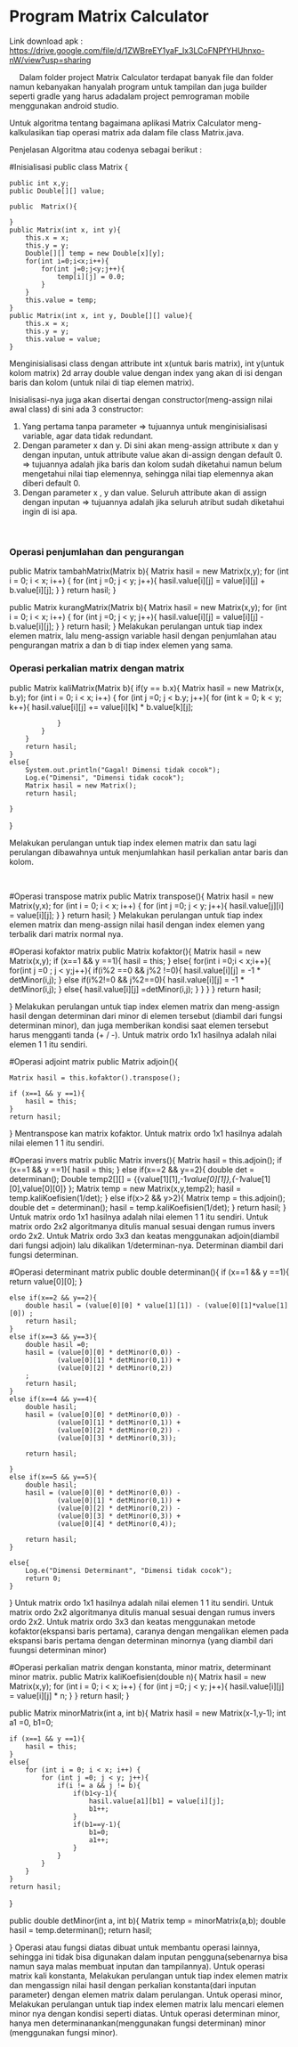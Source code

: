 <h1>Program Matrix Calculator</h1>

        

Link download apk       : https://drive.google.com/file/d/1ZWBreEY1yaF_lx3LCoFNPfYHUhnxo-nW/view?usp=sharing

 
Dalam folder project Matrix Calculator terdapat banyak file dan folder namun kebanyakan hanyalah program untuk tampilan dan juga builder seperti gradle yang harus adadalam project pemrograman mobile menggunakan android studio.

Untuk algoritma tentang bagaimana aplikasi Matrix Calculator meng-kalkulasikan tiap operasi matrix ada dalam file class Matrix.java.

Penjelasan  Algoritma atau codenya sebagai berikut :

#Inisialisasi
public class Matrix {

    public int x,y;
    public Double[][] value;

    public  Matrix(){

    }
    public Matrix(int x, int y){
        this.x = x;
        this.y = y;
        Double[][] temp = new Double[x][y];
        for(int i=0;i<x;i++){
            for(int j=0;j<y;j++){
                temp[i][j] = 0.0;
            }
        }
        this.value = temp;
    }
    public Matrix(int x, int y, Double[][] value){
        this.x = x;
        this.y = y;
        this.value = value;
    }
Menginisialisasi class dengan attribute int x(untuk baris matrix), int y(untuk kolom matrix) 
2d array double value dengan index yang akan di isi dengan baris dan kolom (untuk nilai di tiap elemen matrix).

Inisialisasi-nya juga akan disertai dengan constructor(meng-assign nilai awal class) di sini ada 3 constructor:
1. Yang pertama tanpa parameter => tujuannya untuk menginisialisasi variable, agar data tidak redundant.
2.  Dengan parameter x dan y. Di sini akan meng-assign attribute x dan y dengan inputan, untuk attribute value akan di-assign dengan default 0. => tujuannya adalah jika baris dan kolom sudah diketahui namun belum mengetahui nilai tiap elemennya, sehingga nilai tiap elemennya akan diberi default 0.
3. Dengan parameter x , y dan value. Seluruh attribute akan di assign dengan inputan  => tujuannya adalah jika seluruh atribut sudah diketahui ingin di isi apa.

 

<h3>Operasi penjumlahan dan pengurangan</h3>
public Matrix tambahMatrix(Matrix b){
    Matrix hasil = new Matrix(x,y);
    for (int i = 0; i < x; i++) {
        for (int j =0; j < y; j++){
            hasil.value[i][j] = value[i][j] + b.value[i][j];
        }
    }
    return hasil;
}

public Matrix kurangMatrix(Matrix b){
    Matrix hasil = new Matrix(x,y);
    for (int i = 0; i < x; i++) {
        for (int j =0; j < y; j++){
            hasil.value[i][j] = value[i][j] - b.value[i][j];
        }
    }
    return hasil;
}
Melakukan perulangan untuk tiap index elemen matrix, lalu meng-assign variable hasil dengan penjumlahan atau pengurangan matrix a dan b di tiap index elemen yang sama.



<h3>Operasi perkalian matrix dengan matrix</h3>
public Matrix kaliMatrix(Matrix b){
    if(y == b.x){
        Matrix hasil = new Matrix(x, b.y);
        for (int i = 0; i < x; i++) {
            for (int j =0; j < b.y; j++){
                for (int k = 0; k < y; k++){
                    hasil.value[i][j] += value[i][k] * b.value[k][j];

                }
            }
        }
        return hasil;
    }
    else{
        System.out.println("Gagal! Dimensi tidak cocok");
        Log.e("Dimensi", "Dimensi tidak cocok");
        Matrix hasil = new Matrix();
        return hasil;

    }
}

Melakukan perulangan untuk tiap index elemen matrix dan satu lagi perulangan dibawahnya untuk menjumlahkan hasil perkalian antar baris dan kolom.

 
 
#Operasi transpose matrix
public Matrix transpose(){
    Matrix hasil = new Matrix(y,x);
    for (int i = 0; i < x; i++) {
        for (int j =0; j < y; j++){
            hasil.value[j][i] = value[i][j];
        }
    }
    return hasil;
}
Melakukan perulangan untuk tiap index elemen matrix dan meng-assign nilai hasil dengan index elemen yang terbalik dari matrix normal nya.



#Operasi kofaktor matrix
public Matrix kofaktor(){
    Matrix hasil = new Matrix(x,y);
    if (x==1 && y ==1){
        hasil = this;
    }
    else{
        for(int i =0;i < x;i++){
            for(int j =0 ; j < y;j++){
                if(i%2 ==0 && j%2 !=0){
                    hasil.value[i][j] = -1 * detMinor(i,j);
                }
                else if(i%2!=0 && j%2==0){
                    hasil.value[i][j] = -1 * detMinor(i,j);
                }
                else{
                    hasil.value[i][j] =detMinor(i,j);
                }
            }
        }
    }
    return hasil;

}
Melakukan perulangan untuk tiap index elemen matrix dan meng-assign hasil dengan determinan dari minor di elemen tersebut (diambil dari fungsi determinan minor), dan juga memberikan kondisi saat elemen tersebut harus mengganti tanda (+ / -).
Untuk matrix ordo 1x1 hasilnya adalah nilai elemen 1 1 itu sendiri.



#Operasi adjoint matrix
public Matrix adjoin(){

    Matrix hasil = this.kofaktor().transpose();

    if (x==1 && y ==1){
        hasil = this;
    }
    return hasil;

}
Mentranspose kan matrix kofaktor.
Untuk matrix ordo 1x1 hasilnya adalah nilai elemen 1 1 itu sendiri.



#Operasi invers matrix
public Matrix invers(){
    Matrix hasil = this.adjoin();
    if (x==1 && y ==1){
        hasil = this;
    }
    else if(x==2 && y==2){
        double det = determinan();
        Double temp2[][] = {{value[1][1],-1*value[0][1]},{-1*value[1][0],value[0][0]} };
        Matrix temp = new Matrix(x,y,temp2);
        hasil = temp.kaliKoefisien(1/det);
    }
    else if(x>2 && y>2){
        Matrix temp = this.adjoin();
        double det = determinan();
        hasil = temp.kaliKoefisien(1/det);
    }
    return hasil;
}
Untuk matrix ordo 1x1 hasilnya adalah nilai elemen 1 1 itu sendiri.
Untuk matrix ordo 2x2 algoritmanya ditulis manual sesuai dengan rumus invers ordo 2x2. 
Untuk Matrix ordo 3x3 dan keatas menggunakan adjoin(diambil dari fungsi adjoin) lalu dikalikan 1/determinan-nya.
Determinan diambil dari fungsi determinan.



#Operasi determinant matrix
public double determinan(){
    if (x==1 && y ==1){
        return value[0][0];
    }

    else if(x==2 && y==2){
        double hasil = (value[0][0] * value[1][1]) - (value[0][1]*value[1][0]) ;
        return hasil;
    }
    else if(x==3 && y==3){
        double hasil =0;
        hasil = (value[0][0] * detMinor(0,0)) -
                (value[0][1] * detMinor(0,1)) +
                (value[0][2] * detMinor(0,2))
        ;
        return hasil;
    }
    else if(x==4 && y==4){
        double hasil;
        hasil = (value[0][0] * detMinor(0,0)) -
                (value[0][1] * detMinor(0,1)) +
                (value[0][2] * detMinor(0,2)) -
                (value[0][3] * detMinor(0,3));

        return hasil;

    }
    else if(x==5 && y==5){
        double hasil;
        hasil = (value[0][0] * detMinor(0,0)) -
                (value[0][1] * detMinor(0,1)) +
                (value[0][2] * detMinor(0,2)) -
                (value[0][3] * detMinor(0,3)) +
                (value[0][4] * detMinor(0,4));

        return hasil;
    }

    else{
        Log.e("Dimensi Determinant", "Dimensi tidak cocok");
        return 0;
    }
}
Untuk matrix ordo 1x1 hasilnya adalah nilai elemen 1 1 itu sendiri.
Untuk matrix ordo 2x2 algoritmanya ditulis manual sesuai dengan rumus invers ordo 2x2. 
Untuk matrix ordo 3x3 dan keatas menggunakan metode kofaktor(ekspansi baris pertama), caranya dengan mengalikan elemen pada ekspansi baris pertama dengan determinan minornya (yang diambil dari fuungsi determinan minor)




#Operasi perkalian matrix dengan konstanta, minor matrix, determinant minor matrix.
public Matrix kaliKoefisien(double n){
    Matrix hasil = new Matrix(x,y);
    for (int i = 0; i < x; i++) {
        for (int j =0; j < y; j++){
            hasil.value[i][j] = value[i][j] * n;
        }
    }
    return hasil;
}

public Matrix minorMatrix(int a, int b){
    Matrix hasil = new Matrix(x-1,y-1);
    int a1 =0, b1=0;

    if (x==1 && y ==1){
        hasil = this;
    }
    else{
        for (int i = 0; i < x; i++) {
            for (int j =0; j < y; j++){
                if(i != a && j != b){
                    if(b1<y-1){
                        hasil.value[a1][b1] = value[i][j];
                        b1++;
                    }
                    if(b1==y-1){
                        b1=0;
                        a1++;
                    }
                }
            }
        }
    }
    return hasil;
}

public double detMinor(int a, int b){
    Matrix temp = minorMatrix(a,b);
    double hasil = temp.determinan();
    return hasil;

}
Operasi atau fungsi diatas dibuat untuk membantu operasi lainnya, sehingga ini tidak bisa digunakan dalam inputan pengguna(sebenarnya bisa namun saya malas membuat inputan dan tampilannya).
Untuk operasi matrix kali konstanta, Melakukan perulangan untuk tiap index elemen matrix dan mengassign nilai hasil dengan perkalian konstanta(dari inputan parameter) dengan elemen matrix dalam perulangan.
Untuk operasi minor, Melakukan perulangan untuk tiap index elemen matrix lalu mencari elemen minor nya dengan kondisi seperti diatas.
Untuk operasi determinan minor, hanya men determinanankan(menggunakan fungsi determinan) minor (menggunakan fungsi minor).


